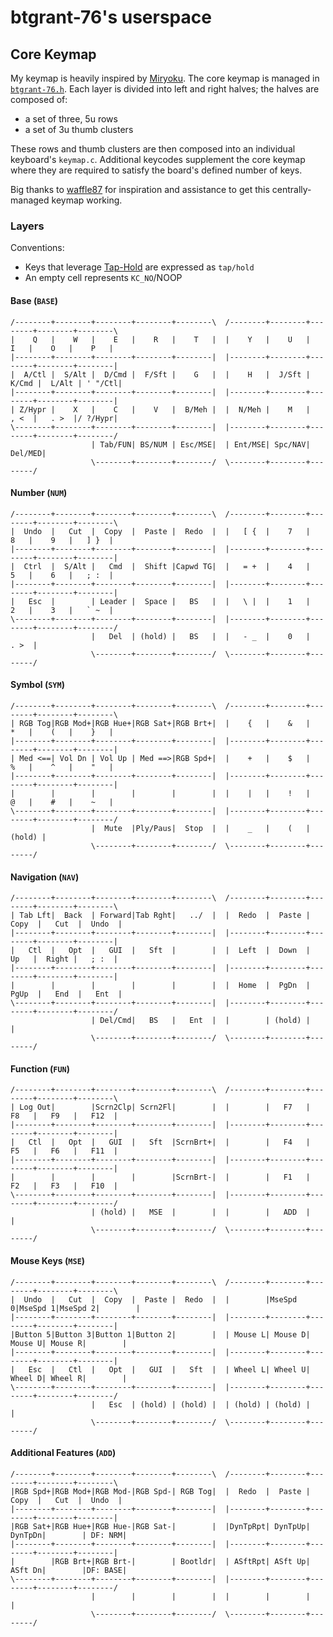 # btgrant-76's userspace

## Core Keymap 

My keymap is heavily inspired by [Miryoku](https://github.com/manna-harbour/miryoku/). The core keymap is managed in [`btgrant-76.h`](./btgrant-76.h). Each layer is divided into left and right halves; the halves are composed of:

* a set of three, 5u rows
* a set of 3u thumb clusters

These rows and thumb clusters are then composed into an individual keyboard's `keymap.c`. Additional keycodes supplement the core keymap where they are required to satisfy the board's defined number of keys.

Big thanks to [waffle87](https://github.com/waffle87) for inspiration and assistance to get this centrally-managed keymap working.

### Layers

Conventions:

* Keys that leverage [Tap-Hold](https://docs.qmk.fm/#/tap_hold) are expressed as `tap/hold`
* An empty cell represents `KC_NO`/NOOP

#### Base (`BASE`)

```text
/--------+--------+--------+--------+--------\  /--------+--------+--------+--------+--------\
|    Q   |    W   |    E   |    R   |    T   |  |    Y   |    U   |    I   |    O   |    P   |
|--------+--------+--------+--------+--------|  |--------+--------+--------+--------+--------|
|  A/Ctl |  S/Alt |  D/Cmd |  F/Sft |    G   |  |    H   |  J/Sft |  K/Cmd |  L/Alt | ' "/Ctl|
|--------+--------+--------+--------+--------|  |--------+--------+--------+--------+--------|
| Z/Hypr |    X   |    C   |    V   |  B/Meh |  |  N/Meh |    M   |   , <  |   . >  |/ ?/Hypr|
\--------+--------+--------+--------+--------|  |--------+--------+--------+--------+--------/
                  | Tab/FUN| BS/NUM | Esc/MSE|  | Ent/MSE| Spc/NAV| Del/MED|
                  \--------+--------+--------/  \--------+--------+--------/
```

#### Number (`NUM`)

```text
/--------+--------+--------+--------+--------\  /--------+--------+--------+--------+--------\
|  Undo  |   Cut  |  Copy  |  Paste |  Redo  |  |   [ {  |    7   |    8   |    9   |   ] }  |
|--------+--------+--------+--------+--------|  |--------+--------+--------+--------+--------|
|  Ctrl  |  S/Alt |   Cmd  |  Shift |Capwd TG|  |   = +  |    4   |    5   |    6   |   ; :  |
|--------+--------+--------+--------+--------|  |--------+--------+--------+--------+--------|
|   Esc  |        | Leader |  Space |   BS   |  |   \ |  |    1   |    2   |    3   |   ` ~  |
\--------+--------+--------+--------+--------|  |--------+--------+--------+--------+--------/
                  |   Del  | (hold) |   BS   |  |   - _  |    0   |   . >  |
                  \--------+--------+--------/  \--------+--------+--------/
```

#### Symbol (`SYM`)

```text
/--------+--------+--------+--------+--------\  /--------+--------+--------+--------+--------\
| RGB Tog|RGB Mod+|RGB Hue+|RGB Sat+|RGB Brt+|  |    {   |    &   |    *   |    (   |    }   |
|--------+--------+--------+--------+--------|  |--------+--------+--------+--------+--------|
| Med <==| Vol Dn | Vol Up | Med ==>|RGB Spd+|  |    +   |    $   |    %   |    ^   |    "   |
|--------+--------+--------+--------+--------|  |--------+--------+--------+--------+--------|
|        |        |        |        |        |  |    |   |    !   |    @   |    #   |    ~   |
\--------+--------+--------+--------+--------|  |--------+--------+--------+--------+--------/
                  |  Mute  |Ply/Paus|  Stop  |  |    _   |    (   | (hold) |
                  \--------+--------+--------/  \--------+--------+--------/
```

#### Navigation (`NAV`)

```text
/--------+--------+--------+--------+--------\  /--------+--------+--------+--------+--------\
| Tab Lft|  Back  | Forward|Tab Rght|   ../  |  |  Redo  |  Paste |  Copy  |   Cut  |  Undo  |
|--------+--------+--------+--------+--------|  |--------+--------+--------+--------+--------|
|   Ctl  |   Opt  |   GUI  |   Sft  |        |  |  Left  |  Down  |   Up   |  Right |   ; :  |
|--------+--------+--------+--------+--------|  |--------+--------+--------+--------+--------|
|        |        |        |        |        |  |  Home  |  PgDn  |  PgUp  |   End  |   Ent  |
\--------+--------+--------+--------+--------|  |--------+--------+--------+--------+--------/
                  | Del/Cmd|   BS   |   Ent  |  |        | (hold) |        |
                  \--------+--------+--------/  \--------+--------+--------/
```

#### Function (`FUN`)

```text
/--------+--------+--------+--------+--------\  /--------+--------+--------+--------+--------\
| Log Out|        |Scrn2Clp| Scrn2Fl|        |  |        |   F7   |   F8   |   F9   |   F12  |
|--------+--------+--------+--------+--------|  |--------+--------+--------+--------+--------|
|   Ctl  |   Opt  |   GUI  |   Sft  |ScrnBrt+|  |        |   F4   |   F5   |   F6   |   F11  |
|--------+--------+--------+--------+--------|  |--------+--------+--------+--------+--------|
|        |        |        |        |ScrnBrt-|  |        |   F1   |   F2   |   F3   |   F10  |
\--------+--------+--------+--------+--------|  |--------+--------+--------+--------+--------/
                  | (hold) |   MSE  |        |  |        |   ADD  |        |
                  \--------+--------+--------/  \--------+--------+--------/
```

#### Mouse Keys (`MSE`)

```text
/--------+--------+--------+--------+--------\  /--------+--------+--------+--------+--------\
|  Undo  |   Cut  |  Copy  |  Paste |  Redo  |  |        |MseSpd 0|MseSpd 1|MseSpd 2|        |
|--------+--------+--------+--------+--------|  |--------+--------+--------+--------+--------|
|Button 5|Button 3|Button 1|Button 2|        |  | Mouse L| Mouse D| Mouse U| Mouse R|        |
|--------+--------+--------+--------+--------|  |--------+--------+--------+--------+--------|
|   Esc  |   Ctl  |   Opt  |   GUI  |   Sft  |  | Wheel L| Wheel U| Wheel D| Wheel R|        |
\--------+--------+--------+--------+--------|  |--------+--------+--------+--------+--------/
                  |   Esc  | (hold) | (hold) |  | (hold) | (hold) |        |
                  \--------+--------+--------/  \--------+--------+--------/
```

#### Additional Features (`ADD`)

```text
/--------+--------+--------+--------+--------\  /--------+--------+--------+--------+--------\
|RGB Spd+|RGB Mod+|RGB Mod-|RGB Spd-| RGB Tog|  |  Redo  |  Paste |  Copy  |   Cut  |  Undo  |
|--------+--------+--------+--------+--------|  |--------+--------+--------+--------+--------|
|RGB Sat+|RGB Hue+|RGB Hue-|RGB Sat-|        |  |DynTpRpt| DynTpUp| DynTpDn|        | DF: NRM|
|--------+--------+--------+--------+--------|  |--------+--------+--------+--------+--------|
|        |RGB Brt+|RGB Brt-|        | Bootldr|  | ASftRpt| ASft Up| ASft Dn|        |DF: BASE|
\--------+--------+--------+--------+--------|  |--------+--------+--------+--------+--------/
                  |        |        |        |  |        |        |        |
                  \--------+--------+--------/  \--------+--------+--------/
```

